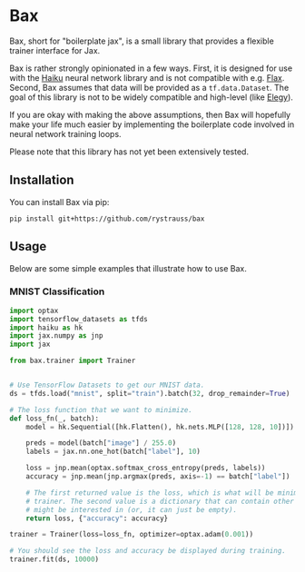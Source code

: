 # Bax

Bax, short for "boilerplate jax", is a small library that provides a flexible trainer
interface for Jax.

Bax is rather strongly opinionated in a few ways. First, it is designed for use with the
[Haiku](https://github.com/deepmind/dm-haiku) neural network library and is not
compatible with e.g. [Flax](https://github.com/google/flax). Second, Bax assumes that
data will be provided as a `tf.data.Dataset`. The goal of this library is not to be
widely compatible and high-level (like [Elegy](https://github.com/poets-ai/elegy)).

If you are okay with making the above assumptions, then Bax will hopefully make your
life much easier by implementing the boilerplate code involved in neural network
training loops.

Please note that this library has not yet been extensively tested.

## Installation

You can install Bax via pip:

```
pip install git+https://github.com/rystrauss/bax
```

## Usage

Below are some simple examples that illustrate how to use Bax.

### MNIST Classification

```python
import optax
import tensorflow_datasets as tfds
import haiku as hk
import jax.numpy as jnp
import jax

from bax.trainer import Trainer


# Use TensorFlow Datasets to get our MNIST data.
ds = tfds.load("mnist", split="train").batch(32, drop_remainder=True)

# The loss function that we want to minimize.
def loss_fn(_, batch):
    model = hk.Sequential([hk.Flatten(), hk.nets.MLP([128, 128, 10])])

    preds = model(batch["image"] / 255.0)
    labels = jax.nn.one_hot(batch["label"], 10)

    loss = jnp.mean(optax.softmax_cross_entropy(preds, labels))
    accuracy = jnp.mean(jnp.argmax(preds, axis=-1) == batch["label"])

    # The first returned value is the loss, which is what will be minimized by the
    # trainer. The second value is a dictionary that can contain other metrics you
    # might be interested in (or, it can just be empty).
    return loss, {"accuracy": accuracy}

trainer = Trainer(loss=loss_fn, optimizer=optax.adam(0.001))

# You should see the loss and accuracy be displayed during training.
trainer.fit(ds, 10000)
```
